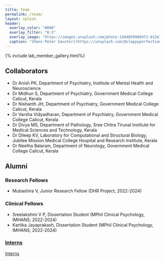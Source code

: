 ```yaml
---
title: Team
permalink: /team/
layout: splash
header:
  overlay_color: "#000"
  overlay_filter: "0.5"
  overlay_image: "https://images.unsplash.com/photo-1494059980473-813e73ee784b?ixlib=rb-1.2.1&ixid=MnwxMjA3fDB8MHxwaG90by1wYWdlfHx8fGVufDB8fHx8&auto=format&fit=crop&w=1769&q=80"
  caption: "[Hans-Peter Gauster](https://unsplash.com/@sloppyperfectionist) on [Unsplash](https://unsplash.com)"
---
```


{% include lab_member_gallery.html%} 
<!--- {% include lab_alum_gallery.html%} -->


## Collaborators
* Dr Anish PK, Department of Psychiatry, Institute of Mental Health and Neuroscience
* Dr Midhun S, Department of Psychiatry, Government Medical College Calicut, Kerala
* Dr Nishanth JH, Department of Psychiatry, Government Medical College Calicut, Kerala
* Dr Varsha Vidyadharan, Department of Psychiatry, Government Medical College Calicut, Kerala
* Dr Divya MS, Department of Pathology, Sree Chitra Tirunal Institute for Medical Sciences and Technology, Kerala
* Dr Dileep KV, Laboratory for Computational and Structural Biology, Jubilee Mission Medical College Hospital and Research Institute, Kerala
* Dr Neetha Balaram, Department of Neurology, Government Medical College Calicut, Kerala
  

## Alumni

### Research Fellows
* Mubashira V, Junior Research Fellow (DHR Project; 2022-2024)

### Clinical Fellows
* Sreelakshmi V P, Dissertation Student (MPhil Clinical Psychology, IMHANS; 2022-2024)
* Kartika Jayaprakash, Dissertation Student (MPhil Clinical Psychology, IMHANS; 2022-2024)

### [Interns](/alum/)
<a href="/alum/"> Interns </a> <br/>

